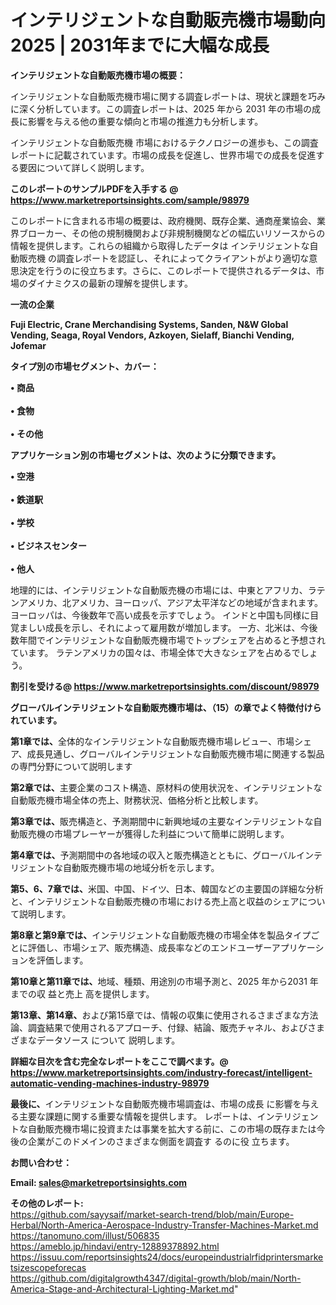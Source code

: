 # インテリジェントな自動販売機市場動向2025 | 2031年までに大幅な成長

<strong><b>インテリジェントな自動販売機市場の概要：</b></strong>

インテリジェントな自動販売機市場に関する調査レポートは、現状と課題を巧みに深く分析しています。この調査レポートは、2025 年から 2031 年の市場の成長に影響を与える他の重要な傾向と市場の推進力も分析します。

インテリジェントな自動販売機 市場におけるテクノロジーの進歩も、この調査レポートに記載されています。市場の成長を促進し、世界市場での成長を促進する要因について詳しく説明します。

<strong>このレポートのサンプルPDFを入手する @ <a href=https://www.marketreportsinsights.com/sample/98979>https://www.marketreportsinsights.com/sample/98979</a></strong>

このレポートに含まれる市場の概要は、政府機関、既存企業、通商産業協会、業界ブローカー、その他の規制機関および非規制機関などの幅広いリソースからの情報を提供します。これらの組織から取得したデータは インテリジェントな自動販売機 の調査レポートを認証し、それによってクライアントがより適切な意思決定を行うのに役立ちます。さらに、このレポートで提供されるデータは、市場のダイナミクスの最新の理解を提供します。

<strong>一流の企業</strong>

<strong><b>Fuji Electric, Crane Merchandising Systems, Sanden, N&W Global Vending, Seaga, Royal Vendors, Azkoyen, Sielaff, Bianchi Vending, Jofemar</b></strong>

<strong><b>タイプ別の市場セグメント、カバー：</b></strong>

<strong>• 商品<br><br>• 食物<br><br>• その他</strong>

<strong><b>アプリケーション別の市場セグメントは、次のように分類できます。</b></strong>

<strong>• 空港<br><br>• 鉄道駅<br><br>• 学校<br><br>• ビジネスセンター<br><br>• 他人</strong>

 地理的には、インテリジェントな自動販売機の市場には、中東とアフリカ、ラテンアメリカ、北アメリカ、ヨーロッパ、アジア太平洋などの地域が含まれます。 ヨーロッパは、今後数年で高い成長を示すでしょう。 インドと中国も同様に目覚ましい成長を示し、それによって雇用数が増加します。 一方、北米は、今後数年間でインテリジェントな自動販売機市場でトップシェアを占めると予想されています。 ラテンアメリカの国々は、市場全体で大きなシェアを占めるでしょう。

<strong>割引を受ける@ <a href=https://www.marketreportsinsights.com/discount/98979>https://www.marketreportsinsights.com/discount/98979</a></strong>

<strong><b>グローバルインテリジェントな自動販売機市場は、（15）の章でよく特徴付けられています。</b></strong>

<strong><b>第</b></strong><strong><b>1章では、</b></strong>全体的なインテリジェントな自動販売機市場レビュー、市場シェア、成長見通し、グローバルインテリジェントな自動販売機市場に関連する製品の専門分野について説明します

<strong><b>第2章では、</b></strong>主要企業のコスト構造、原材料の使用状況を、インテリジェントな自動販売機市場全体の売上、財務状況、価格分析と比較します。

<strong><b>第3章では、</b></strong>販売構造と、予測期間中に新興地域の主要なインテリジェントな自動販売機の市場プレーヤーが獲得した利益について簡単に説明します。

<strong><b>第4章では、</b></strong>予測期間中の各地域の収入と販売構造とともに、グローバルインテリジェントな自動販売機市場の地域分析を示します。

<strong><b>第5、6、7章では、</b></strong>米国、中国、ドイツ、日本、韓国などの主要国の詳細な分析と、インテリジェントな自動販売機の市場における売上高と収益のシェアについて説明します。

<strong><b>第8章と第9章では、</b></strong>インテリジェントな自動販売機の市場全体を製品タイプごとに評価し、市場シェア、販売構造、成長率などのエンドユーザーアプリケーションを評価します。

<strong><b>第10章と第11章では、</b></strong>地域、種類、用途別の市場予測と、2025 年から2031 年までの収 益と売上 高を提供します。

<strong><b>第13章、第14章、</b></strong>および第15章では、情報の収集に使用されるさまざまな方法論、調査結果で使用されるアプローチ、付録、結論、販売チャネル、およびさまざまなデータソース について 説明します。

<strong>詳細な目次を含む完全なレポートをここで調べます。@ <a href=https://www.marketreportsinsights.com/industry-forecast/intelligent-automatic-vending-machines-industry-98979>https://www.marketreportsinsights.com/industry-forecast/intelligent-automatic-vending-machines-industry-98979</a></strong>

<strong><b>最後に、</b></strong>インテリジェントな自動販売機市場調査は、市場の成長 に影響を</a>与える主要な課題に関する重要な情報を提供します。 レポートは、インテリジェントな自動販売機市場に投資または事業を拡大する前に、この市場の既存または今後の企業がこのドメインのさまざまな側面を調査す るのに役 立ちます。

<strong><b>お問い合わせ：</b></strong>

<strong>Email: </strong><a href=mailto:sales@marketreportsinsights.com><strong>sales@marketreportsinsights.com</strong></a>

<strong>その他のレポート:</strong>
<br>
<a href=https://github.com/sayysaif/market-search-trend/blob/main/Europe-Herbal/North-America-Aerospace-Industry-Transfer-Machines-Market.md>https://github.com/sayysaif/market-search-trend/blob/main/Europe-Herbal/North-America-Aerospace-Industry-Transfer-Machines-Market.md</a>
<br>
<a href=https://tanomuno.com/illust/506835>https://tanomuno.com/illust/506835</a>
<br>
<a href=https://ameblo.jp/hindavi/entry-12889378892.html>https://ameblo.jp/hindavi/entry-12889378892.html</a>
<br>
<a href=https://issuu.com/reportsinsights24/docs/europeindustrialrfidprintersmarketsizescopeforecas>https://issuu.com/reportsinsights24/docs/europeindustrialrfidprintersmarketsizescopeforecas</a>
<br>
<a href=https://github.com/digitalgrowth4347/digital-growth/blob/main/North-America-Stage-and-Architectural-Lighting-Market.md>https://github.com/digitalgrowth4347/digital-growth/blob/main/North-America-Stage-and-Architectural-Lighting-Market.md</a>"

